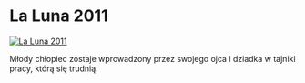 La Luna 2011 
=============
[![La Luna 2011 ](http://vidos.pl/images/player.gif)](http://vidos.pl/la-luna-2011)

 Młody chłopiec zostaje wprowadzony przez swojego ojca i dziadka w tajniki pracy, którą się trudnią.
